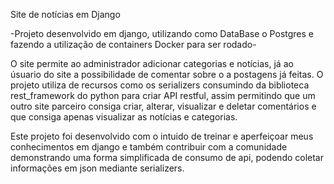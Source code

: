 Site de notícias em Django

-Projeto desenvolvido em django, utilizando como DataBase o Postgres e fazendo a utilização de containers Docker para ser rodado-

O site permite ao administrador adicionar categorias e notícias, já ao úsuario do site a possibilidade de comentar sobre o a postagens já feitas.
O projeto utiliza de recursos como os serializers consumindo da biblioteca rest_framework do python para criar API restful, assim permitindo que um
outro site parceiro consiga criar, alterar, visualizar e deletar comentários e que consiga apenas visualizar as notícias e categorias.

Este projeto foi desenvolvido com o intuido de treinar e aperfeiçoar meus conhecimentos em django e também contribuir com a comunidade demonstrando uma
forma simplificada de consumo de api, podendo coletar informações em json mediante serializers.
